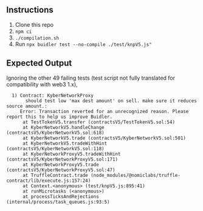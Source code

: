 ## Instructions
1. Clone this repo
2. `npm ci`
3. `./compilation.sh`
4. Run `npx buidler test --no-compile ./test/knpV5.js"`

## Expected Output
Ignoring the other 49 failing tests (test script not fully translated for compatibility with web3 1.x),
```
  1) Contract: KyberNetworkProxy
       should test low 'max dest amount' on sell. make sure it reduces source amount.:
     Error: Transaction reverted for an unrecognized reason. Please report this to help us improve Buidler.
      at TestTokenV5.transfer (contractsV5/TestTokenV5.sol:54)
      at KyberNetworkV5.handleChange (contractsV5/KyberNetworkV5.sol:618)
      at KyberNetworkV5.trade (contractsV5/KyberNetworkV5.sol:501)
      at KyberNetworkV5.tradeWithHint (contractsV5/KyberNetworkV5.sol:118)
      at KyberNetworkProxyV5.tradeWithHint (contractsV5/KyberNetworkProxyV5.sol:171)
      at KyberNetworkProxyV5.trade (contractsV5/KyberNetworkProxyV5.sol:47)
      at TruffleContract.trade (node_modules/@nomiclabs/truffle-contract/lib/execute.js:157:24)
      at Context.<anonymous> (test/knpV5.js:895:41)
      at runMicrotasks (<anonymous>)
      at processTicksAndRejections (internal/process/task_queues.js:93:5)
```